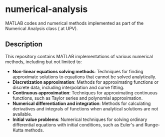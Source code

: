 # numerical-analysis
MATLAB codes and numerical methods implemented as part of the Numerical Analysis class ( at UPV).
## Description
This repository contains MATLAB implementations of various numerical methods, including but not limited to:

- **Non-linear equations solving methods**: Techniques for finding approximate solutions to equations that cannot be solved analytically.
- **Discretization approximation**: Methods for approximating functions or discrete data, including interpolation and curve fitting.
- **Continuous approximation**: Techniques for approximating continuous functions, such as Taylor series and polynomial approximation.
- **Numerical differentiation and integration**: Methods for calculating derivatives and integrals of functions when analytical solutions are not available.
- **Initial value problems**: Numerical techniques for solving ordinary differential equations with initial conditions, such as Euler's and Runge-Kutta methods.
